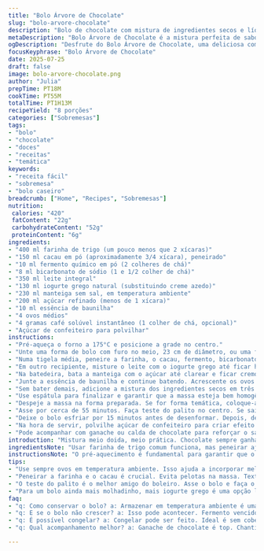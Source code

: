 ```yaml
---
title: "Bolo Árvore de Chocolate"
slug: "bolo-arvore-chocolate"
description: "Bolo de chocolate com mistura de ingredientes secos e líquidos. Creme de manteiga batido com açúcar e ovos para leveza. Assado em forma especial que lembra floresta. Toque ácido leve do iogurte grego substituindo creme azedo. Pitada de café em pó instantâneo para realçar o sabor do cacau. Cobertura de açúcar de confeiteiro, para decoração e contraste. Textura úmida, consistência firme. Tempo total aproximado de 1 hora."
metaDescription: "Bolo Árvore de Chocolate é a mistura perfeita de sabores com iogurte grego e um toque de café, ideal para qualquer ocasião."
ogDescription: "Desfrute do Bolo Árvore de Chocolate, uma deliciosa combinação de chocolate, iogurte grego e café, perfeito para impressionar."
focusKeyphrase: "Bolo Árvore de Chocolate"
date: 2025-07-25
draft: false
image: bolo-arvore-chocolate.png
author: "Julia"
prepTime: PT18M
cookTime: PT55M
totalTime: PT1H13M
recipeYield: "8 porções"
categories: ["Sobremesas"]
tags:
- "bolo"
- "chocolate"
- "doces"
- "receitas"
- "temática"
keywords:
- "receita fácil"
- "sobremesa"
- "bolo caseiro"
breadcrumb: ["Home", "Recipes", "Sobremesas"]
nutrition: 
 calories: "420"
 fatContent: "22g"
 carbohydrateContent: "52g"
 proteinContent: "6g"
ingredients:
- "400 ml farinha de trigo (um pouco menos que 2 xícaras)"
- "150 ml cacau em pó (aproximadamente 3/4 xícara), peneirado"
- "10 ml fermento químico em pó (2 colheres de chá)"
- "8 ml bicarbonato de sódio (1 e 1/2 colher de chá)"
- "350 ml leite integral"
- "130 ml iogurte grego natural (substituindo creme azedo)"
- "230 ml manteiga sem sal, em temperatura ambiente"
- "200 ml açúcar refinado (menos de 1 xícara)"
- "10 ml essência de baunilha"
- "4 ovos médios"
- "4 gramas café solúvel instantâneo (1 colher de chá, opcional)"
- "Açúcar de confeiteiro para polvilhar"
instructions:
- "Pré-aqueça o forno a 175°C e posicione a grade no centro."
- "Unte uma forma de bolo com furo no meio, 23 cm de diâmetro, ou uma forma temática tipo pinheiros, usando manteiga e farinha."
- "Numa tigela média, peneire a farinha, o cacau, fermento, bicarbonato e o café solúvel em pó. Misture levemente e reserve."
- "Em outro recipiente, misture o leite com o iogurte grego até ficar homogêneo."
- "Na batedeira, bata a manteiga com o açúcar até clarear e ficar cremoso, uns 4 minutos."
- "Junte a essência de baunilha e continue batendo. Acrescente os ovos um a um, batendo a cada adição até incorporar bem."
- "Sem bater demais, adicione a mistura dos ingredientes secos em três partes, intercalando com a mistura líquida."
- "Use espátula para finalizar e garantir que a massa esteja bem homogênea."
- "Despeje a massa na forma preparada. Se for forma temática, coloque-a sobre uma assadeira para evitar tombar."
- "Asse por cerca de 55 minutos. Faça teste do palito no centro. Se sair limpo, está pronto."
- "Deixe o bolo esfriar por 15 minutos antes de desenformar. Depois, deixe esfriar completamente em uma grade."
- "Na hora de servir, polvilhe açúcar de confeiteiro para criar efeito de 'neve' sobre a superfície."
- "Pode acompanhar com ganache ou calda de chocolate para reforçar o sabor."
introduction: "Mistura meio doida, meio prática. Chocolate sempre ganha. Formas diferentes mudam a pegada do bolo. Um toque sutil do café dá um up no sabor seco e intenso do cacau. O iogurte grego aqui substitui o creme azedo tradicional, deixando o bolo menos pesado e mais cremoso por dentro. A manteiga batida com açúcar vira aquela base cremosa que segura tudo, ovos entram na sequência pra misturar, dar leveza na massa. Não espera muitos segredos, apenas um bolo que chama atenção pela cara e textura, servido com açúcar de confeiteiro que imita neve, quase um pinheiro nevado. Vai bem numa tarde de inverno ou em festa temática. O tempo de forno é importante, porque quer bolo úmido mas firme, não quebradiço. O formato é tudo, porque a ideia é trazer floresta pra mesa. Quanto mais artesanal, melhor. Simples, mas um pouco diferente do básico do dia a dia."
ingredientsNote: "Usar farinha de trigo comum funciona, mas peneirar ajuda na textura final. O cacau peneirado evita pelotas e intensifica o sabor. Fermento e bicarbonato juntos garantem crescimento equilibrado e textura macia. O café solúvel é opcional, mas recomendado para dar profundidade no sabor de chocolate, sem deixar gosto forte de café. Iogurte grego substitui creme azedo, deixando a massa mais leve e com toque levemente azedo, balanceando a doçura. Manteiga é essencial para dar corpo e umidade, use temperatura ambiente para bater melhor com o açúcar refinado, que dissolvido cria a base cremosa. Ovos devem estar em temperatura ambiente também para incorporar bem. Essência de baunilha dá aroma, mas pode trocar por fava natural para mais sabor. Açúcar de confeiteiro final traz beleza e contraste visual."
instructionsNote: "O pré-aquecimento é fundamental para garantir que o bolo cresça corretamente. Untar a forma generosamente evita que grude, principalmente com doce e massa escura. Misturar ingredientes secos separados dos líquidos evita ativar fermento antes da hora. Batendo manteiga e açúcar, criar uma espuma ajuda na textura do bolo. Adicionar ovos um a um para evitar quebrar essa estrutura. A massa não deve ser batida demais quando integrar secos e líquidos, só o suficiente para homogeneizar. Assar sempre no centro do forno evita que queime por baixo e fique cru por cima. O teste do palito é o caminho seguro. Esfriar antes de desenformar evita quebrar. Polvilhar açúcar só na hora de servir para evitar derretimento. Pode ousar com calda de chocolate ou chantilly para finalização."
tips:
- "Use sempre ovos em temperatura ambiente. Isso ajuda a incorporar melhor os ingredientes. A manteiga também deve estar amolecida. Faça isso para deixar a mistura mais cremosa. Não pule essa parte. O resultado é muito melhor com isso. Misturando tudo se torna mais fácil."
- "Peneirar a farinha e o cacau é crucial. Evita pelotas na massa. Textura mais suave será sua recompensa. Misturar seco separadamente ajuda a lotar ar. Assim, o bolo cresce melhor. Não se esqueça do fermento, nada de lançar tudo junto. Trocando ordem resulta em erro."
- "O teste do palito é o melhor amigo do boleiro. Asse o bolo e faça o teste. Se sair limpo, o bolo está pronto. Não asse demais. Isso pode deixar o bolo seco. O ideal é um centro úmido e firme. Fique de olho no tempo."
- "Para um bolo ainda mais molhadinho, mais iogurte grego é uma opção legal. Um toque a mais de banha na mistura não faz mal. Marmelada de chocolate é uma boa ideia também. Não esqueça de usar forma unida. Assim, não vai derramar no fundo do forno. A base é tudo."
faq:
- "q: Como conservar o bolo? a: Armazenar em temperatura ambiente é uma opção. Cobrir bem. No frigorífico, mais dias. A temperatura correta é importante."
- "q: E se o bolo não crescer? a: Isso pode acontecer. Fermento vencido, talvez. Outros ingredientes podem ser os culpados. Ou batido excessivo."
- "q: É possível congelar? a: Congelar pode ser feito. Ideal é sem cobertura. Para manter a textura. Antes de servir, descongelar e cobrir."
- "q: Qual acompanhamento melhor? a: Ganache de chocolate é top. Chantilly também combina. Se optar por frutas, use frutas vermelhas. Uma mistura com sabor."

---
```

